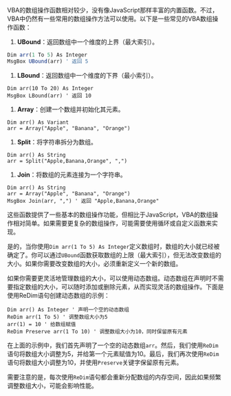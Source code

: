 VBA的数组操作函数相对较少，没有像JavaScript那样丰富的内置函数。不过，VBA中仍然有一些常用的数组操作方法可以使用。以下是一些常见的VBA数组操作函数：

1. **UBound**：返回数组中一个维度的上界（最大索引）。

```js
Dim arr(1 To 5) As Integer
MsgBox UBound(arr) ' 返回 5
```

1. **LBound**：返回数组中一个维度的下界（最小索引）。

```
Dim arr(10 To 20) As Integer
MsgBox LBound(arr) ' 返回 10
```

1. **Array**：创建一个数组并初始化其元素。

```
Dim arr() As Variant
arr = Array("Apple", "Banana", "Orange")
```

1. **Split**：将字符串拆分为数组。

```
Dim arr() As String
arr = Split("Apple,Banana,Orange", ",")
```

1. **Join**：将数组的元素连接为一个字符串。

```
Dim arr() As String
arr = Array("Apple", "Banana", "Orange")
MsgBox Join(arr, ",") ' 返回 "Apple,Banana,Orange"
```

这些函数提供了一些基本的数组操作功能，但相比于JavaScript，VBA的数组操作相对简单。如果需要更复杂的数组操作，可能需要使用循环或自定义函数来实现。



是的，当你使用`Dim arr(1 To 5) As Integer`定义数组时，数组的大小就已经被确定了。你可以通过`UBound`函数获取数组的上限（最大索引），但无法改变数组的大小。如果你需要改变数组的大小，必须重新定义一个新的数组。

如果你需要更灵活地管理数组的大小，可以使用动态数组。动态数组在声明时不需要指定数组的大小，可以随时添加或删除元素，从而实现灵活的数组操作。下面是使用ReDim语句创建动态数组的示例：

```
Dim arr() As Integer ' 声明一个空的动态数组
ReDim arr(1 To 5) ' 调整数组大小为5
arr(1) = 10 ' 给数组赋值
ReDim Preserve arr(1 To 10) ' 调整数组大小为10，同时保留原有元素
```

在上面的示例中，我们首先声明了一个空的动态数组`arr`。然后，我们使用`ReDim`语句将数组大小调整为5，并给第一个元素赋值为10。最后，我们再次使用`ReDim`语句将数组大小调整为10，并使用`Preserve`关键字保留原有元素。

需要注意的是，每次使用`ReDim`语句都会重新分配数组的内存空间，因此如果频繁调整数组大小，可能会影响性能。
